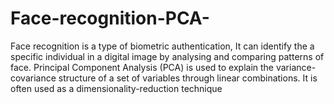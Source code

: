 # Face-recognition-PCA-
Face recognition is a type of biometric authentication, It can identify the a specific individual in a digital image by analysing and comparing patterns of face. Principal Component Analysis (PCA) is used to explain the variance-covariance structure of a set of variables through linear combinations. It is often used as a dimensionality-reduction technique
